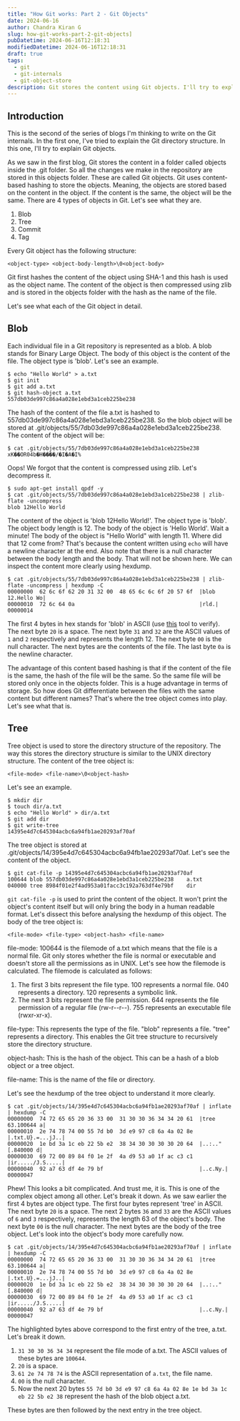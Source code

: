 ```yaml
---
title: "How Git works: Part 2 - Git Objects"
date: 2024-06-16
author: Chandra Kiran G
slug: how-git-works-part-2-git-objects]
pubDatetime: 2024-06-16T12:18:31
modifiedDatetime: 2024-06-16T12:18:31
draft: true
tags:
  - git
  - git-internals
  - git-object-store
description: Git stores the content using Git objects. I'll try to explain how it works in this blog.
---
```


## Introduction

This is the second of the series of blogs I'm thinking to write on the Git internals. In the first one, I've tried to explain the Git directory structure. In this one, I'll try to explain Git objects.

As we saw in the first blog, Git stores the content in a folder called objects inside the .git folder. So all the changes we make in the repository are stored in this objects folder. These are called Git objects. Git uses content-based hashing to store the objects. Meaning, the objects are stored based on the content in the object. If the content is the same, the object will be the same. There are 4 types of objects in Git. Let's see what they are.

1. Blob
2. Tree
3. Commit
4. Tag

Every Git object has the following structure:

```
<object-type> <object-body-length>\0<object-body>
```

Git first hashes the content of the object using SHA-1 and this hash is used as the object name. The content of the object is then compressed using zlib and is stored in the objects folder with the hash as the name of the file.

Let's see what each of the Git object in detail.

## Blob

Each individual file in a Git repository is represented as a blob. A blob stands for Binary Large Object. The body of this object is the content of the file. The object type is 'blob'. Let's see an example.

```shell
$ echo "Hello World" > a.txt
$ git init
$ git add a.txt
$ git hash-object a.txt
557db03de997c86a4a028e1ebd3a1ceb225be238
```

The hash of the content of the file a.txt is hashed to 557db03de997c86a4a028e1ebd3a1ceb225be238. So the blob object will be stored at .git/objects/55/7db03de997c86a4a028e1ebd3a1ceb225be238. The content of the object will be:

```shell
$ cat .git/objects/55/7db03de997c86a4a028e1ebd3a1ceb225be238
xK��OR04b�H����/�I�A�I%
```

Oops! We forgot that the content is compressed using zlib. Let's decompress it.

```shell
$ sudo apt-get install qpdf -y
$ cat .git/objects/55/7db03de997c86a4a028e1ebd3a1ceb225be238 | zlib-flate -uncompress
blob 12Hello World
```

The content of the object is 'blob 12Hello World!'. The object type is 'blob'. The object body length is 12. The body of the object is 'Hello World'. Wait a minute! The body of the object is "Hello World" with length 11. Where did that 12 come from? That's because the content written using `echo` will have a newline character at the end. Also note that there is a null character between the body length and the body. That will not be shown here. We can inspect the content more clearly using hexdump.

```shell
$ cat .git/objects/55/7db03de997c86a4a028e1ebd3a1ceb225be238 | zlib-flate -uncompress | hexdump -C
00000000  62 6c 6f 62 20 31 32 00  48 65 6c 6c 6f 20 57 6f  |blob 12.Hello Wo|
00000010  72 6c 64 0a                                       |rld.|
00000014
```

The first 4 bytes in hex stands for 'blob' in ASCII (use [this](https://www.rapidtables.com/convert/number/hex-to-ascii.html) tool to verify). The next byte `20` is a space. The next byte `31` and `32` are the ASCII values of `1` and `2` respectively and represents the length 12. The next byte `00` is the null character. The next bytes are the contents of the file. The last byte `0a` is the newline character.

The advantage of this content based hashing is that if the content of the file is the same, the hash of the file will be the same. So the same file will be stored only once in the objects folder. This is a huge advantage in terms of storage. So how does Git differentiate between the files with the same content but different names? That's where the tree object comes into play. Let's see what that is.

## Tree

Tree object is used to store the directory structure of the repository. The way this stores the directory structure is similar to the UNIX directory structure. The content of the tree object is:

```shell
<file-mode> <file-name>\0<object-hash>
```

Let's see an example.

```shell
$ mkdir dir
$ touch dir/a.txt
$ echo "Hello World" > dir/a.txt
$ git add dir
$ git write-tree
14395e4d7c645304acbc6a94fb1ae20293af70af
```

The tree object is stored at .git/objects/14/395e4d7c645304acbc6a94fb1ae20293af70af. Let's see the content of the object.

```shell
$ git cat-file -p 14395e4d7c645304acbc6a94fb1ae20293af70af
100644 blob 557db03de997c86a4a028e1ebd3a1ceb225be238    a.txt
040000 tree 8984f01e2f4ad953a01facc3c192a763df4e79bf    dir
```

`git cat-file -p` is used to print the content of the object. It won't print the object's content itself but will only bring the body in a human readable format. Let's dissect this before analysing the hexdump of this object. The body of the tree object is:

```shell
<file-mode> <file-type> <object-hash> <file-name>
```

file-mode: 100644 is the filemode of a.txt which means that the file is a normal file. Git only stores whether the file is normal or executable and doesn't store all the permissions as in UNIX. Let's see how the filemode is calculated. The filemode is calculated as follows:

1. The first 3 bits represent the file type. 100 represents a normal file. 040 represents a directory. 120 represents a symbolic link.
2. The next 3 bits represent the file permission. 644 represents the file permission of a regular file (rw-r--r--). 755 represents an executable file (rwxr-xr-x).

file-type: This represents the type of the file. "blob" represents a file. "tree" represents a directory. This enables the Git tree structure to recursively store the directory structure.

object-hash: This is the hash of the object. This can be a hash of a blob object or a tree object.

file-name: This is the name of the file or directory.

Let's see the hexdump of the tree object to understand it more clearly.

```shell
$ cat .git/objects/14/395e4d7c645304acbc6a94fb1ae20293af70af | inflate | hexdump -C
00000000  74 72 65 65 20 36 33 00  31 30 30 36 34 34 20 61  |tree 63.100644 a|
00000010  2e 74 78 74 00 55 7d b0  3d e9 97 c8 6a 4a 02 8e  |.txt.U}.=...jJ..|
00000020  1e bd 3a 1c eb 22 5b e2  38 34 30 30 30 30 20 64  |..:.."[.840000 d|
00000030  69 72 00 89 84 f0 1e 2f  4a d9 53 a0 1f ac c3 c1  |ir...../J.S.....|
00000040  92 a7 63 df 4e 79 bf                              |..c.Ny.|
00000047
```

Phew! This looks a bit complicated. And trust me, it is. This is one of the complex object among all other. Let's break it down. As we saw earlier the first 4 bytes are object type. The first four bytes represent 'tree' in ASCII. The next byte `20` is a space. The next 2 bytes `36` and `33` are the ASCII values of `6` and `3` respectively, represents the length 63 of the object's body. The next byte `00` is the null character. The next bytes are the body of the tree object. Let's look into the object's body more carefully now.

```shell "31 30 30 36 34 34 20 61" "2e 74 78 74 00 55 7d b0  3d e9 97 c8 6a 4a 02 8e" "1e bd 3a 1c eb 22 5b e2  38"
$ cat .git/objects/14/395e4d7c645304acbc6a94fb1ae20293af70af | inflate | hexdump -C
00000000  74 72 65 65 20 36 33 00  31 30 30 36 34 34 20 61  |tree 63.100644 a|
00000010  2e 74 78 74 00 55 7d b0  3d e9 97 c8 6a 4a 02 8e  |.txt.U}.=...jJ..|
00000020  1e bd 3a 1c eb 22 5b e2  38 34 30 30 30 30 20 64  |..:.."[.840000 d|
00000030  69 72 00 89 84 f0 1e 2f  4a d9 53 a0 1f ac c3 c1  |ir...../J.S.....|
00000040  92 a7 63 df 4e 79 bf                              |..c.Ny.|
00000047
```

The highlighted bytes above correspond to the first entry of the tree, a.txt. Let's break it down.

1. `31 30 30 36 34 34` represent the file mode of a.txt. The ASCII values of these bytes are `100644`.
2. `20` is a space.
3. `61 2e 74 78 74` is the ASCII representation of `a.txt`, the file name.
4. `00` is the null character.
5. Now the next 20 bytes `55 7d b0 3d e9 97 c8 6a 4a 02 8e 1e bd 3a 1c eb 22 5b e2 38` represent the hash of the blob object a.txt.

These bytes are then followed by the next entry in the tree object.
